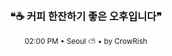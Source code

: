 <div align="center">

<br>

<h3>❝☕ 커피 한잔하기 좋은 오후입니다❞</h3>

<sub>02:00 PM • Seoul ⛅ • by CrowRish</sub>

<br>

</div>